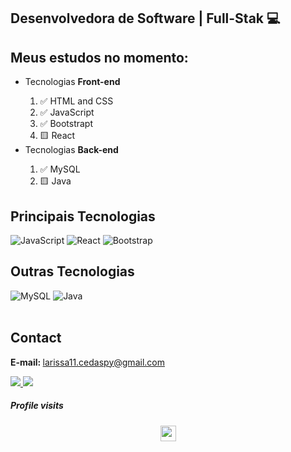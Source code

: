 <h2> Desenvolvedora de Software | Full-Stak 💻 </h2>

<h2>Meus estudos no momento:</h2>
<ul>
  <li>Tecnologias <b>Front-end</b></li>
  <ol type="1">
    <li>✅ HTML and CSS</li>
    <li>✅ JavaScript</li>
    <li>✅ Bootstrapt</li>
    <li>🟨 React</li>
  </ol>
  <li>Tecnologias <b>Back-end</b></li>
  <ol type="1">
    <li>✅ MySQL</li>
    <li>🟨 Java</li>
    
  </ol>
</ul>

<h2>Principais Tecnologias</h2>
<div>
  <img title="JavaScript" alt="JavaScript" src="https://img.shields.io/badge/JavaScript-F7DF1E?style=for-the-badge&logo=javascript&logoColor=000000" />
  <img title="React" alt="React" src="https://img.shields.io/badge/React-20232A?style=for-the-badge&logo=react&logoColor=61DAFB" />
  <img title="Bootstrap" alt="Bootstrap" src="https://img.shields.io/badge/Bootstrap-563D7C?style=for-the-badge&logo=bootstrap&logoColor=white" />
</div>

<h2>Outras Tecnologias</h2>
<div>
  <img title="MySQL" alt="MySQL" src="https://img.shields.io/badge/MySQL-005C84?style=for-the-badge&logo=mysql&logoColor=white" />
  <img title="Java" alt="Java" src="https://img.shields.io/badge/Java-da851b?style=for-the-badge&logo=java&logoColor=white" />
</div>

 <br>

<div> 

<h2>Contact</h2>
<p><b>E-mail: </b><a href="mailto:larissa11.cedaspy@gmail.com">larissa11.cedaspy@gmail.com</a></p>
<a href="https://www.linkedin.com/in/larissalaviniaba" alt="linkedin">
  <img src="https://img.shields.io/badge/linkedin-0A66C2?style=for-the-badge&logo=linkedin&logoColor=white" />
</a>
<a href="https://instagram.com/larissalaviniaba" alt="instagram">
  <img src="https://img.shields.io/badge/Instagram-E4405F?style=for-the-badge&logo=instagram&logoColor=white" />
</a>

##### Profile visits
<p align="center"> 
   <img height="25px" alingn="center" src="https://profile-counter.glitch.me/larissalaviniaba/count.svg" />
 </p>
